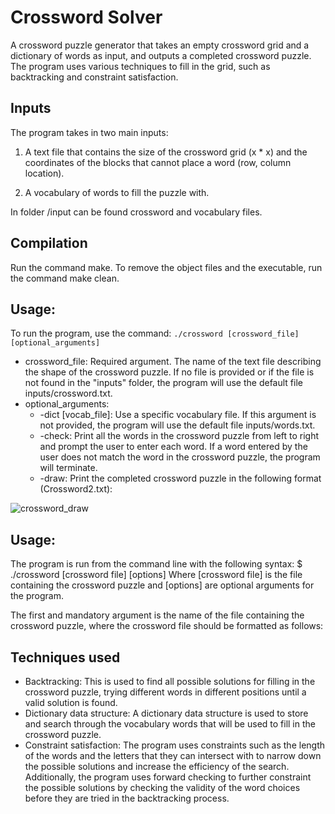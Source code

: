 # Crossword Solver
A crossword puzzle generator that takes an empty crossword grid and a dictionary of words as input, and outputs a completed crossword puzzle. The program uses various techniques to fill in the grid, such as backtracking and constraint satisfaction.


## Inputs
The program takes in two main inputs:

1. A text file that contains the size of the crossword grid (x * x) and the coordinates of the blocks that cannot place a word (row, column location). 

2. A vocabulary of words to fill the puzzle with. 

In folder /input can be found crossword and vocabulary files.

## Compilation

Run the command make. To remove the object files and the executable, run the command make clean.

## Usage:

To run the program, use the command:
`./crossword [crossword_file] [optional_arguments]`

* crossword_file: Required argument. The name of the text file describing the shape of the crossword puzzle. If no file is provided or if the file is not found in the "inputs" folder, the program will use the default file inputs/crossword.txt.
* optional_arguments:
  * -dict [vocab_file]: Use a specific vocabulary file. If this argument is not provided, the program will use the default file inputs/words.txt.
  * -check: Print all the words in the crossword puzzle from left to right and prompt the user to enter each word. If a word entered by the user does not match the word in the crossword puzzle, the program will terminate.
  * -draw: Print the completed crossword puzzle in the following format (Crossword2.txt):

![crossword_draw](https://user-images.githubusercontent.com/34860262/215159589-30a97057-69ef-4763-b5c5-837af515eb5a.jpg)

## Usage:

The program is run from the command line with the following syntax:
$ ./crossword [crossword file] [options]
Where [crossword file] is the file containing the crossword puzzle and [options] are optional arguments for the program.

The first and mandatory argument is the name of the file containing the crossword puzzle, where the crossword file should be formatted as follows:

## Techniques used

* Backtracking: This is used to find all possible solutions for filling in the crossword puzzle, trying different words in different positions until a valid solution is found.
* Dictionary data structure: A dictionary data structure is used to store and search through the vocabulary words that will be used to fill in the crossword puzzle.
* Constraint satisfaction: The program uses constraints such as the length of the words and the letters that they can intersect with to narrow down the possible solutions and increase the efficiency of the search. Additionally, the program uses forward checking to further constraint the possible solutions by checking the validity of the word choices before they are tried in the backtracking process.

